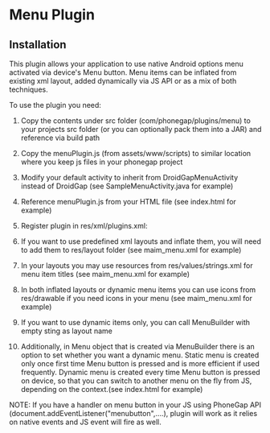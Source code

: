 Menu Plugin
============

Installation
------------

This plugin allows your application to use native Android options menu activated via device's Menu button.
Menu items can be inflated from existing xml layout, added dynamically via JS API or as a mix of both techniques.
  

To use the plugin you need:

1. Copy the contents under src folder (com/phonegap/plugins/menu) to your projects src folder
(or you can optionally pack them into a JAR) and reference via build path

2. Copy  the menuPlugin.js (from assets/www/scripts) to similar location where you keep js files in your phonegap project

3. Modify your default activity to inherit from DroidGapMenuActivity instead of DroidGap (see SampleMenuActivity.java for example)

4. Reference menuPlugin.js from your HTML file (see index.html for example)

5. Register plugin in res/xml/plugins.xml: <plugin name="MenuPlugin" value="com.phonegap.plugins.menu.MenuPlugin" />

6. If you want to use predefined xml layouts and inflate them, you will need to add them to res/layout folder
(see maim_menu.xml for example)

7. In your layouts you may use resources from res/values/strings.xml for menu item titles
(see maim_menu.xml for example)

8. In both inflated layouts or dynamic menu items you can use icons from res/drawable if you 
   need icons in your menu (see maim_menu.xml for example)   

9. If you want to use dynamic items only, you can call MenuBuilder with empty sting as layout name

10. Additionally, in Menu object that is created via MenuBuilder there is an option to set whether you want
	a dynamic menu. Static menu is created only once first time Menu button is pressed and is more efficient if used frequently. 
	Dynamic menu is created	every time Menu button is pressed on device, so that you can switch to another menu on the fly
	from JS, depending on the context.(see index.html for example)


NOTE: If you have a handler on menu button in your JS using  PhoneGap API (document.addEventListener("menubutton",....),
plugin will work as it relies on native events and JS event will fire as well.
